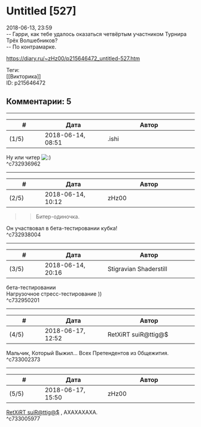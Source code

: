 Untitled [527]
==============

  
2018-06-13, 23:59  
 -- Гарри, как тебе удалось оказаться четвёртым участником Турнира Трёх Волшебников?   
 -- По контрамарке.   
  
<https://diary.ru/~zHz00/p215646472_untitled-527.htm>  
  
Теги:  
[[Викторика]]  
ID: p215646472  


Комментарии: 5
--------------

  


---



|         #         |              Дата              |                     Автор                     |           ID           |
| --- | --- | --- | --- |
| (1/5) | 2018-06-14, 08:51 | .ishi | c732936962 |

  
 Ну или читер ![:)](http://static.diary.ru/picture/3.gif)   
 ^c732936962

---



|         #         |              Дата              |                     Автор                     |           ID           |
| --- | --- | --- | --- |
| (2/5) | 2018-06-14, 10:12 | zHz00 | c732938004 |

  
 >>Битер-одиночка.   
   
 Он участвовал в бета-тестировании кубка!   
 ^c732938004

---



|         #         |              Дата              |                     Автор                     |           ID           |
| --- | --- | --- | --- |
| (3/5) | 2018-06-14, 20:16 | Stigravian Shaderstill | c732950201 |

  
  бета-тестировании    
 Нагрузочное стресс-тестирование ))   
 ^c732950201

---



|         #         |              Дата              |                     Автор                     |           ID           |
| --- | --- | --- | --- |
| (4/5) | 2018-06-17, 12:52 | RetXiRT suiR@ttig@$ | c733002373 |

  
  Мальчик, Который Выжил… Всех Претендентов из 0бщежития.    
 ^c733002373

---



|         #         |              Дата              |                     Автор                     |           ID           |
| --- | --- | --- | --- |
| (5/5) | 2018-06-17, 15:50 | zHz00 | c733005977 |

  
  [RetXiRT suiR@ttig@$](http://Hellspawn.diary.ru "Горчичник")  , АХАХАХАХА.   
 ^c733005977